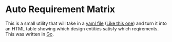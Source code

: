 # Auto Requirement Matrix

This is a small utility that will take in a [yaml file](http://docs.ansible.com/YAMLSyntax.html) ([Like this one](https://github.com/justgage/Auto-requirement-matrix/test.yaml)) and turn it into an HTML table showing which design entities satisfy which reqirements. This was written in [Go](http://golang.org).
